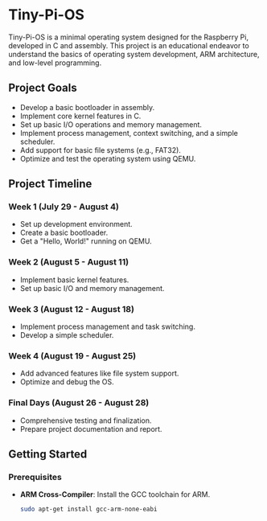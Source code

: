 # Tiny-Pi-OS

Tiny-Pi-OS is a minimal operating system designed for the Raspberry Pi, developed in C and assembly. This project is an educational endeavor to understand the basics of operating system development, ARM architecture, and low-level programming.

## Project Goals

- Develop a basic bootloader in assembly.
- Implement core kernel features in C.
- Set up basic I/O operations and memory management.
- Implement process management, context switching, and a simple scheduler.
- Add support for basic file systems (e.g., FAT32).
- Optimize and test the operating system using QEMU.

## Project Timeline

### Week 1 (July 29 - August 4)
- Set up development environment.
- Create a basic bootloader.
- Get a "Hello, World!" running on QEMU.

### Week 2 (August 5 - August 11)
- Implement basic kernel features.
- Set up basic I/O and memory management.

### Week 3 (August 12 - August 18)
- Implement process management and task switching.
- Develop a simple scheduler.

### Week 4 (August 19 - August 25)
- Add advanced features like file system support.
- Optimize and debug the OS.

### Final Days (August 26 - August 28)
- Comprehensive testing and finalization.
- Prepare project documentation and report.

## Getting Started

### Prerequisites

- **ARM Cross-Compiler**: Install the GCC toolchain for ARM.
  ```sh
  sudo apt-get install gcc-arm-none-eabi

